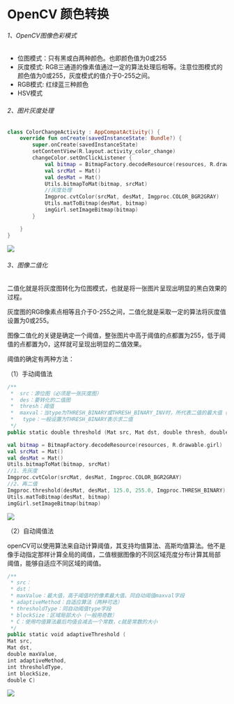 # OpenCV 颜色转换

###### 1、OpenCV图像色彩模式

- 位图模式：只有黑或白两种颜色。也即颜色值为0或255
- 灰度模式: RGB三通道的像素值通过一定的算法处理后相等。注意位图模式的颜色值为0或255，灰度模式的值介于0-255之间。
- RGB模式: 红绿蓝三种颜色
- HSV模式

###### 2、图片灰度处理

```kotlin
class ColorChangeActivity : AppCompatActivity() {
    override fun onCreate(savedInstanceState: Bundle?) {
        super.onCreate(savedInstanceState)
        setContentView(R.layout.activity_color_change)
        changeColor.setOnClickListener {
            val bitmap = BitmapFactory.decodeResource(resources, R.drawable.girl)
            val srcMat = Mat()
            val desMat = Mat()
            Utils.bitmapToMat(bitmap, srcMat)
            //灰度处理
            Imgproc.cvtColor(srcMat, desMat, Imgproc.COLOR_BGR2GRAY)
            Utils.matToBitmap(desMat, bitmap)
            imgGirl.setImageBitmap(bitmap)
        }

    }
}
```

![](https://gitee.com/sunnnydaydev/my-pictures/raw/master/github/opencv/girl.png)

###### 3、图像二值化

二值化就是将灰度图转化为位图模式，也就是将一张图片呈现出明显的黑白效果的过程。

灰度图的RGB像素点相等且介于0-255之间，二值化就是采取一定的算法将灰度值设置为0或255。

图像二值化的关键是确定一个阈值，整张图片中高于阈值的点都置为255，低于阈值的点都置为0，这样就可呈现出明显的二值效果。

阈值的确定有两种方法：

（1）手动阈值法

```kotlin
/**
 *  src：源位图（必须是一张灰度图）
 *  des：要转化的二值图
 *  thresh：阈值
 *  maxval：当type为THRESH_BINARY或THRESH_BINARY_INV时，所代表二值的最大值（二值时一般设置为255）
 *   type：一般设置为THRESH_BINARY表示求二值
 */
public static double threshold (Mat src, Mat dst, double thresh, double maxval, int type)
```

```kotlin
val bitmap = BitmapFactory.decodeResource(resources, R.drawable.girl)
val srcMat = Mat()
val desMat = Mat()
Utils.bitmapToMat(bitmap, srcMat)
//1、先灰度
Imgproc.cvtColor(srcMat, desMat, Imgproc.COLOR_BGR2GRAY)
//2、再二值
Imgproc.threshold(desMat, desMat, 125.0, 255.0, Imgproc.THRESH_BINARY)
Utils.matToBitmap(desMat, bitmap)
imgGirl.setImageBitmap(bitmap)
```

![](https://gitee.com/sunnnydaydev/my-pictures/raw/master/github/opencv/img5.png)

（2）自动阈值法

openCV可以使用算法来自动计算阈值，其支持均值算法、高斯均值算法。他不是像手动指定那样计算全局的阈值，二值根据图像的不同区域亮度分布计算其局部 阈值，能够自适应不同区域的阈值。

```kotlin
/**
 * src：
 * dst：
 * maxValue：最大值，高于阈值时的像素最大值。同自动阈值maxval字段
 * adaptiveMethod：自适应算法（两种可选）
 * thresholdType：同自动阈值type字段
 * blockSize：区域局部大小（一般用奇数）
 * C：使用均值算法最后均值会减去一个常数，c就是常数的大小
 */
public static void adaptiveThreshold (
Mat src,
Mat dst,
double maxValue,
int adaptiveMethod,
int thresholdType,
int blockSize,
double C)
```

![](https://gitee.com/sunnnydaydev/my-pictures/raw/master/github/opencv/img6.png)

              